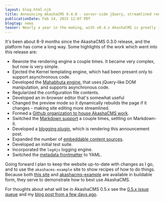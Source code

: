 ```yaml
---
layout: blog.html.njk
title: Announcing AkashaCMS 0.4.0 - server-side jQuery, streamlined rendering, and more
publicationDate: Feb 14, 2015 12:07 PDT
blogtag: news
teaser: Nearly a year in the making, with v0.4.x AkashaCMS is greatly improved, faster, uses server-side jQuery-style DOM manipulations, and more.
---
```


It's been about 8-9 months since the AkashaCMS 0.3.0 release, and the platform has come a long way.  Some highlights of the work which went into this release are:

* Rewrote the rendering engine a couple times.  It became very complex, but now is very simple.
* Ejected the Kernel templating engine, which had been present only to support asynchronous code.
* Developed the [Mahabhuta engine](/mahabhuta/toc.html), that uses jQuery-like DOM manipulation, and supports asynchronous code.
* Regularized the configuration file contents.
* Developed an in-browser editor that's somewhat useful
* Changed the preview mode so it dynamically rebuilds the page if it changes - making site editing more streamlined.
* Formed a [Github organization to house AkashaCMS work](https://github.com/akashacms).
* Switched the [Markdown support](/akasharender/3-create-content.html) a couple times, settling on Markdown-it.
* Developed a [blogging plugin](/plugins/blog-podcast/index.html), which is rendering this announcement post.
* Expanded the number of [embeddable content sources](/plugins/embeddables/index.html).
* Developed an initial test suite.
* Incorporated the `log4js` logging engine.
* Switched the [metadata frontmatter](/akasharender/3-create-content.html) to YAML.

Going forward I plan to keep the website up-to-date with changes as I go, and to use the `akashacms-example` site to show  recipes of how to do things.  Because both [this site](https://github.com/akashacms/akashacms-website) and [akashacms-example](https://github.com/akashacms/akashacms-example) are available in buildable form, they serve to demonstrate how to best use AkashaCMS.

For thoughts about what will be in AkashaCMS 0.5.x see the [0.5.x issue queue](https://github.com/akashacms/akashacms/milestones/v0.5) and my [blog post from a few days ago](next-release.html).
